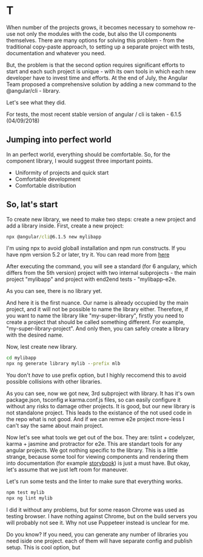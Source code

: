 # T

When number of the projects grows, it becomes necessary to somehow re-use not only the modules with the code, but also the UI components themselves. There are many options for solving this problem - from the traditional copy-paste approach, to setting up a separate project with tests, documentation and whatever you need.

But, the problem is that the second option requires significant efforts to start and each such project is unique - with its own tools in which each new developer have to invest time and efforts.
At the end of July, the Angular Team proposed a comprehensive solution by adding a new command to the @angular/cli -  library.

Let's see what they did.

For tests, the most recent stable version of angular / cli is taken - 6.1.5 (04/09/2018)

## Jumping into perfect world

In an perfect world, everything should be comfortable. So, for the component library, I would suggest three important points.

* Uniformity of projects and quick start
* Comfortable development
* Comfortable distribution

## So, lat's start

To create new library, we need to make two steps: create a new project and add a library inside. First, create a new project:

```cmd
npx @angular/cli@6.1.5 new mylibapp
```

I'm using npx to avoid globall installation and npm run constructs. If you have npm version 5.2 or later, try it. You can read more from [here](https://blog.scottlogic.com/2018/04/05/npx-the-npm-package-runner.html)

After executing the command, you will see a standard (for 6 angulary, which differs from the 5th version) project with two internal subprojects - the main project "mylibapp" and project with end2end tests - "mylibapp-e2e.

As you can see, there is no library yet.

And here it is the first nuance. Our name is already occupied by the main project, and it will not be possible to name the library either. Therefore, if you want to name the library like "my-super-library", firstly you need to create a project that should be called something different. For example, "my-super-library-project". And only then, you can safely create a library with the desired name.

Now, lest create new library.

```cmd
cd mylibapp
npx ng generate library mylib --prefix mlb
```

You don't *have* to use prefix option, but I highly reccomend this to avoid possible collisions with other libraries.

As you can see, now we got new, 3rd subproject with library. It has it's own package.json, tsconfig и karma.conf.js files, so can easily configure it without any risks to damage other projects. It is good, but our new library is not standalone project. This leads to the existance of the not used code in the repo what is not good. And if we can remve e2e project more-less I can't say the same about main project.

Now let's see what tools we get out of the box. They are: tslint + codelyzer, karma + jasmine and protractor for e2e. This are standart tools for any angular projects. We got nothing specific to the library. This is a little strange, because some tool for viewing components and rendering them into documentation (for example [storybook](https://github.com/storybooks/storybook)) is just a must have. 
But okay, let's assume that we just left room for maneuver.

Let's run some tests and the linter to make sure that everything works.

```cmd
npm test mylib
npx ng lint mylib
```

I did it without any problems, but for some reason Chrome was used as testing browser. I have nothing against Chrome, but on the build servers you will probably not see it. Why not use Puppeteer instead is unclear for me.

Do you know? If you need, you can generate any number of libraries you need iside one project. each of them will have separate config and publish setup. This is cool option, but